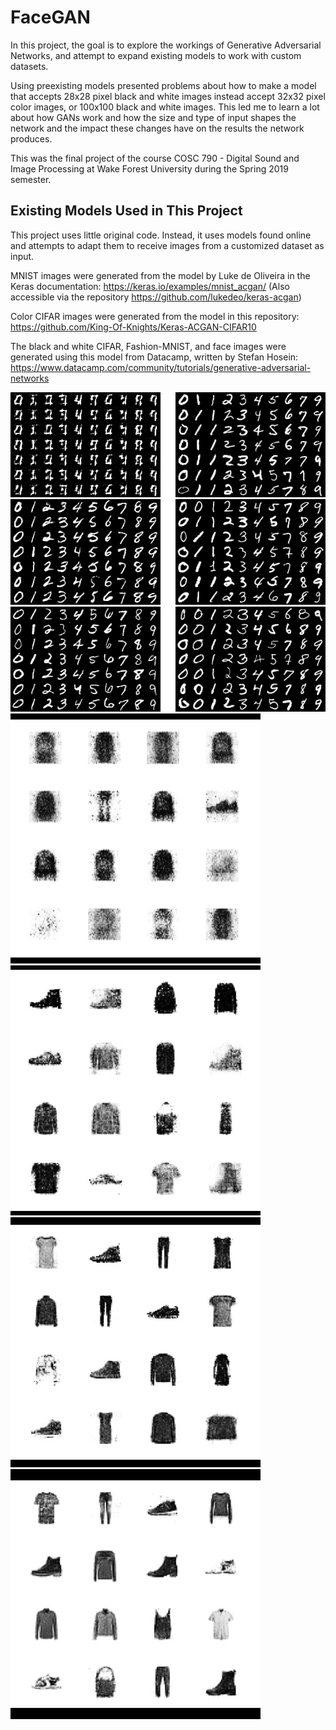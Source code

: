 # FaceGAN
In this project, the goal is to explore the workings of Generative Adversarial Networks, and attempt to expand existing models to work with custom datasets.

Using preexisting models presented problems about how to make a model that accepts 28x28 pixel black and white images instead accept 32x32 pixel color images, or 100x100 black and white images. This led me to learn a lot about how GANs work and how the size and type of input shapes the network and the impact these changes have on the results the network produces.

This was the final project of the course COSC 790 - Digital Sound and Image Processing at Wake Forest University during the Spring 2019 semester.

## Existing Models Used in This Project
This project uses little original code. Instead, it uses models found online and attempts to adapt them to receive images from a customized dataset as input. 

MNIST images were generated from the model by Luke de Oliveira in the Keras documentation: https://keras.io/examples/mnist_acgan/ (Also accessible via the repository https://github.com/lukedeo/keras-acgan)

Color CIFAR images were generated from the model in this repository: https://github.com/King-Of-Knights/Keras-ACGAN-CIFAR10

The black and white CIFAR, Fashion-MNIST, and face images were generated using this model from Datacamp, written by Stefan Hosein: https://www.datacamp.com/community/tutorials/generative-adversarial-networks

![png](images/MNIST/plot_epoch_001_generated.png)
![png](images/MNIST/plot_epoch_020_generated.png)
![png](images/MNIST/plot_epoch_100_generated.png)
![png](images/Fashion/fashion_generated_image_epoch_1.png)
![png](images/Fashion/fashion_generated_image_epoch_20.png)
![png](images/Fashion/fashion_generated_image_epoch_100.png)
![png](images/Fashion/fashion_generated_image_epoch_1000.png)